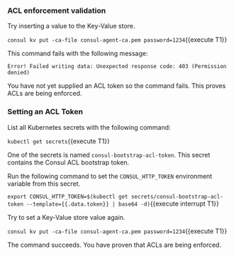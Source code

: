 ### ACL enforcement validation

Try inserting a value to the Key-Value store.

`consul kv put -ca-file consul-agent-ca.pem password=1234`{{execute T1}}

This command fails with the following message:

`Error! Failed writing data: Unexpected response code: 403 (Permission denied)`

You have not yet supplied an ACL token so the command fails.
This proves ACLs are being enforced.

### Setting an ACL Token

List all Kubernetes secrets with the following command:

`kubectl get secrets`{{execute T1}}

One of the secrets is named `consul-bootstrap-acl-token`. This
secret contains the Consul ACL bootstrap token.

Run the following command to set the `CONSUL_HTTP_TOKEN`
environment variable from this secret.

`export CONSUL_HTTP_TOKEN=$(kubectl get secrets/consul-bootstrap-acl-token --template={{.data.token}} | base64 -d)`{{execute interrupt T1}}

Try to set a Key-Value store value again.

`consul kv put -ca-file consul-agent-ca.pem password=1234`{{execute T1}}

The command succeeds. You have proven that ACLs are being enforced.

